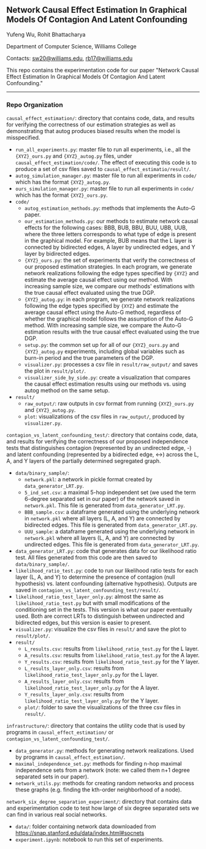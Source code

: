 ## Network Causal Effect Estimation In Graphical Models Of Contagion And Latent Confounding

Yufeng Wu, Rohit Bhattacharya

Department of Computer Science, Williams College

Contacts: sw20@williams.edu, rb17@williams.edu

This repo contains the experimentation code for our paper "Network Causal Effect Estimation In Graphical Models Of Contagion And Latent Confounding."

---

### Repo Organization
`causal_effect_estimation/`: directory that contains code, data, and results
for verifying the correctness of our estimation strategies as well as demonstrating that autog produces biased results when the model is misspecified.
- `run_all_experiments.py`: master file to run all experiments, i.e., all the `{XYZ}_ours.py` and `{XYZ}_autog.py` files, under `causal_effect_estimation/code/`. The effect of executing this code is to produce a set of csv files saved to `causal_effect_estimatio/result/`. 
- `autog_simulation_manager.py`: master file to run all experiments in `code/` which has the format `{XYZ}_autog.py`.  
- `ours_simulation_manager.py`: master file to run all experiments in `code/` which has the format `{XYZ}_ours.py`.  
- `code/`
    - `autog_estimation_methods.py`: methods that implements the Auto-G paper. 
    - `our_estimation_methods.py`: our methods to estimate network causal effects for the following cases: BBB, BUB, BBU, BUU, UBB, UUB, where the three letters corresponds to what type of edge is present in the graphical model. For example, BUB means that the L layer is connected by bidirected edges, A layer by undirected edges, and Y layer by bidirected edges.  
    - `{XYZ}_ours.py`: the set of experiments that verify the correctness of our proposed estimation strategies. In each program, we generate network realizations following the edge types specified by `{XYZ}` and estimate the average causal effect using our method. With increasing sample size, we compare our methods' estimations with the true causal effect evaluated using the true DGP.
    - `{XYZ}_autog.py`: in each program, we generate network realizations following the edge types specified by `{XYZ}` and estimate the average causal effect using the Auto-G method, regardless of whether the graphical model follows the assumption of the Auto-G method. With increasing sample size, we compare the Auto-G estimation results with the true causal effect evaluated using the true DGP. 
    - `setup.py`: the common set up for all of our `{XYZ}_ours.py` and `{XYZ}_autog.py` experiments, including global variables such as burn-in period and the true parameters of the DGP.
    - `visualizer.py`: processes a csv file in `result/raw_output/` and saves the plot in `result/plot/`.
    - `visualizer_side_by_side.py`: create a visualization that compares the causal effect estimation results using our methods vs. using autog method on the same setup. 
- `result/`
    - `raw_output/`: raw outputs in csv format from running `{XYZ}_ours.py` and `{XYZ}_autog.py`.
    - `plot`: visualizations of the csv files in `raw_output/`, produced by `visualizer.py`.

`contagion_vs_latent_confounding_test/`: directory that contains code, data, and results for verifying the correctness of our proposed independence tests that distinguishes contagion (represented by an undirected edge, -) and latent confounding (represented by a bidirected edge, <->) across the L, A, and Y layers of the partially determined segregated graph.
- `data/binary_sample/`: 
    - `network.pkl`: a network in pickle format created by `data_generator_LRT.py`.
    - `5_ind_set.csv`: a maximal 5-hop independent set (we used the term 6-degree separated set in our paper) of the network saved in `network.pkl`. This file is generated from `data_generator_LRT.py`.
    - `BBB_sample.csv`: a dataframe generated using the underlying network in `network.pkl` where all layers (L, A, and Y) are connected by bidirected edges. This file is generated from `data_generator_LRT.py`.
    - `UUU_sample`: a dataframe generated using the underlying network in `network.pkl` where all layers (L, A, and Y) are connected by undirected edges. This file is generated from `data_generator_LRT.py`.
- `data_generator_LRT.py`: code that generates data for our likelihood ratio test. All files generated from this code are then saved to `data/binary_sample/`. 
- `likelihood_ratio_test.py`: code to run our likelihood ratio tests for each layer (L, A, and Y) to determine the presence of contagion (null hypothesis) vs. latent confounding (alternative hypothesis). Outputs are saved in `contagion_vs_latent_confounding_test/result/`.
- `likelihood_ratio_test_layer_only.py`: almost the same as `likelihood_ratio_test.py` but with small modifications of the conditioning set in the tests. This version is what our paper eventually used. Both are correct LRTs to distinguish between undirected and bidirected edges, but this version is easier to present. 
- `visualizer.py`: visualize the csv files in `result/` and save the plot to `result/plot/`.
- `result/`
    - `L_results.csv`: results from `likelihood_ratio_test.py` for the L layer.
    - `A_results.csv`: results from `likelihood_ratio_test.py` for the A layer.
    - `Y_results.csv`: results from `likelihood_ratio_test.py` for the Y layer.
    - `L_results_layer_only.csv`: results from `likelihood_ratio_test_layer_only.py` for the L layer.
    - `A_results_layer_only.csv`: results from `likelihood_ratio_test_layer_only.py` for the A layer.
    - `Y_results_layer_only.csv`: results from `likelihood_ratio_test_layer_only.py` for the Y layer.
    - `plot/`: folder to save the visualizations of the three csv files in `result/`. 

`infrastructure/`: directory that contains the utility code that is used by programs in `causal_effect_estimation/` or `contagion_vs_latent_confounding_test/`.
-   `data_generator.py`: methods for generating network realizations. Used by programs in `causal_effect_estimation/`.
-   `maximal_independence_set.py`: methods for finding n-hop maximal independence sets from a network (note: we called them n+1 degree separated sets in our paper).
-   `network_utils.py`: methods for creating random networks and process these graphs (e.g. finding the kth-order neighborhood of a node). 

`network_six_degree_separation_experiment/`: directory that contains data and experimentation code to test how large of six degree separated sets we can find in various real social networks. 
-   `data/`: folder containing network data downloaded from https://snap.stanford.edu/data/index.html#socnets
-   `experiment.ipynb`: notebook to run this set of experiments. 
